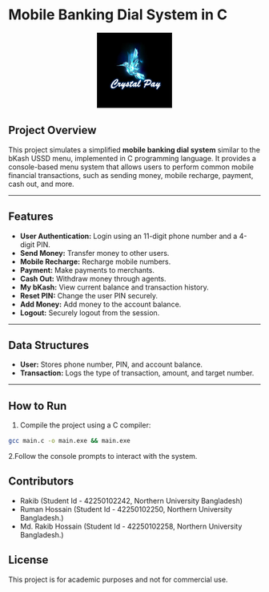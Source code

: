 # Mobile Banking Dial System in C

<p align="center">
    <img src="logo.png" width="150" alt="Crystal Pay (Mobile Banking Dial System)" />
</p>

## Project Overview

This project simulates a simplified **mobile banking dial system** similar to the bKash USSD menu, implemented in C programming language. It provides a console-based menu system that allows users to perform common mobile financial transactions, such as sending money, mobile recharge, payment, cash out, and more.

---

## Features

- **User Authentication:** Login using an 11-digit phone number and a 4-digit PIN.
- **Send Money:** Transfer money to other users.
- **Mobile Recharge:** Recharge mobile numbers.
- **Payment:** Make payments to merchants.
- **Cash Out:** Withdraw money through agents.
- **My bKash:** View current balance and transaction history.
- **Reset PIN:** Change the user PIN securely.
- **Add Money:** Add money to the account balance.
- **Logout:** Securely logout from the session.

---

## Data Structures

- **User:** Stores phone number, PIN, and account balance.
- **Transaction:** Logs the type of transaction, amount, and target number.

---

## How to Run

1. Compile the project using a C compiler:

```bash
gcc main.c -o main.exe && main.exe
```

2.Follow the console prompts to interact with the system.

## Contributors

- Rakib (Student Id - 42250102242, Northern University Bangladesh)
- Ruman Hossain (Student Id - 42250102250, Northern University Bangladesh.)
- Md. Rakib Hossain (Student Id - 42250102258, Northern University Bangladesh.)

## License

This project is for academic purposes and not for commercial use.
